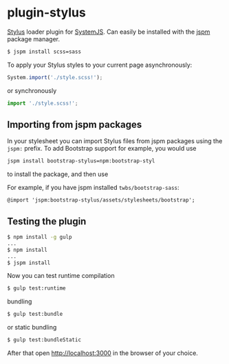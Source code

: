# plugin-stylus

[Stylus](http://stylus-lang.com) loader plugin for [SystemJS](https://github.com/systemjs/systemjs). Can easily be installed with the
[jspm](http://jspm.io) package manager.

```sh
$ jspm install scss=sass
```

To apply your Stylus styles to your current page asynchronously:

```js
System.import('./style.scss!');
```

or synchronously

```js
import './style.scss!';
```


## Importing from jspm packages

In your stylesheet you can import Stylus files from jspm packages using the `jspm:` prefix. To add Bootstrap support for example, you would use

```sh
jspm install bootstrap-stylus=npm:bootstrap-styl
```

to install the package, and then use

 For example, if you have jspm installed `twbs/bootstrap-sass`:

```styl
@import 'jspm:bootstrap-stylus/assets/stylesheets/bootstrap';
```

## Testing the plugin

```sh
$ npm install -g gulp
...
$ npm install
...
$ jspm install
```

Now you can test runtime compilation

```sh
$ gulp test:runtime
```

bundling

```sh
$ gulp test:bundle
```

or static bundling

```sh
$ gulp test:bundleStatic
```

After that open [http://localhost:3000](http://localhost:3000) in the browser
of your choice.
